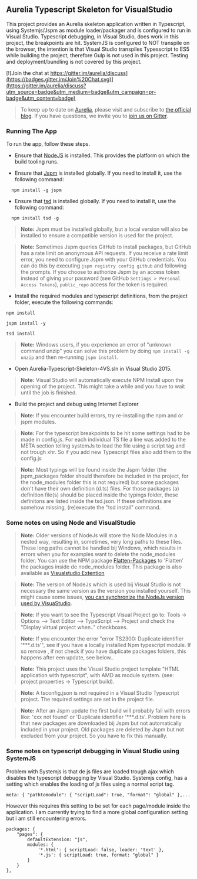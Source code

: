 
## Aurelia Typescript Skeleton for VisualStudio

This project provides an Aurelia skeleton application written in Typescript, using Systemjs/Jspm as module loader/packager and is configured to run in Visual Studio. 
Typescript debugging, in Visual Studio, does work in this project, the breakpoints are hit. SystemJS is configured to NOT transpile on the browser, the intention is that Visual Studio transpiles 
Typesscript to ES5 while building the project, therefore Gulp is not used in this project. Testing and deployment/bundling is not covered by this project.

[![Join the chat at https://gitter.im/aurelia/discuss](https://badges.gitter.im/Join%20Chat.svg)](https://gitter.im/aurelia/discuss?utm_source=badge&utm_medium=badge&utm_campaign=pr-badge&utm_content=badge)

> To keep up to date on [Aurelia](http://www.aurelia.io/), please visit and subscribe to [the official blog](http://blog.durandal.io/). 
If you have questions, we invite you to [join us on Gitter](https://gitter.im/aurelia/discuss). 

### Running The App

To run the app, follow these steps.

* Ensure that [NodeJS](http://nodejs.org/) is installed. This provides the platform on which the build tooling runs.

* Ensure that [Jspm](http://jspm.io/) is installed globally. If you need to install it, use the following command:
  
```shell
  npm install -g jspm
```

* Ensure that [tsd](http://definitelytyped.org/tsd/) is installed globally. If you need to install it, use the following command:

```shell
  npm install tsd -g
```

  > **Note:** Jspm must be installed globally, but a local version will also be installed to ensure a compatible version is used for the project.

  > **Note:** Sometimes Jspm queries GitHub to install packages, but GitHub has a rate limit on anonymous API requests. 
If you receive a rate limit error, you need to configure Jspm with your GitHub credentials. You can do this by executing 
`jspm registry config github` and following the prompts. If you choose to authorize Jspm by an access token instead of giving your 
password (see GitHub `Settings > Personal Access Tokens`), `public_repo` access for the token is required.

* Install the required modules and typescript definitions, from the project folder, execute the following commands:

```shell
npm install

jspm install -y

tsd install
```

>**Note:** Windows users, if you experience an error of "unknown command unzip" you can solve this problem by doing `npm install -g unzip` and then re-running `jspm install`.

* Open Aurelia-Typescript-Skeleton-4VS.sln in Visual Studio 2015.

 > **Note:** Visual Studio will automatically execute NPM Install upon the opening of the project. This might take a while and you have to wait until the job is finished. 

* Build the project and debug using Internet Explorer

> **Note:** If you encounter build errors, try re-installing the npm and or jspm modules. 

> **Note:** For the typescript breakpoints to be hit some settings had to be made in config.js. For each individual 
TS file a line was added to the META section telling systemJs to load the file using a script tag and not trough xhr. So if you add new Typescript files also add them to the config.js
  
> **Note:** Most typings will be found inside the Jspm folder (the jspm_packages folder should therefore be included in the project, for the node_modules folder this is not required) but some packages don't have their own definition (d.ts)
files. For those packages (a) definition file(s) should be placed inside the typings folder, these definitons are listed inside the tsd.json. If these definitions are somehow missing, (re)execute the "tsd install" command.

 
### Some notes on using Node and VisualStudio

 > **Note:** Older versions of NodeJs will store the Node Modules in a nested way, resulting in, sometimes, very long paths to these files. 
These long paths cannot be handled bij Windows, which results in errors when you for examples want to delete the node_modules folder. 
You can use the NPM package [Flatten-Packages](https://www.npmjs.com/package/flatten-packages) to 'Flatten' the packages inside de 
node_modules folder. This package is also available as [Visualstudio Extention](https://visualstudiogallery.msdn.microsoft.com/cd0b1938-4513-4e57-b9b7-c674b4a20e79)

> **Note:** The version of NodeJs which is used bij Visual Studio is not necessary the same version as the version you installed yourself. 
This might cause some issues, [you can synchronize the NodeJs version used by VisuaStudio](http://ryanhayes.net/synchronize-node-js-install-version-with-visual-studio-2015/).

> **Note:** If you want to see the Typescript Visual Project go to: Tools -> Options --> Text Editor --> TypeScript --> Project and check the "Display virtual project when.." checkboxes.

> **Note:** If you encounter the error "error TS2300: Duplicate identifier '***.d.ts'", see if you have a locally installed Npm typescript module. If so remove , if not check if you have duplicate packages folders, this happens after een update, see below..

> **Note:** This project uses the Visual Studio project template "HTML application with typescript", with AMD as module system. (see: project properties -> Typescript build). 

> **Note:** A tsconfig.json is not required in a Visual Studio Typescript project. The required settings are set in the project file. 

> **Note:** After an Jspm update the first build will probably fail with errors like: 'xxx not found' or 'Duplicate identifier '***.d.ts'. 
Problem here is that new packages are downloaded bij Jspm but not automatically included in your project. Old packages are deleted by Jspm but not excluded from your project. 
So you have to fix this manually.

### Some notes on typescript debugging in Visual Studio using SystemJS

Problem with Systemjs is that de js files are loaded trough ajax which disables the typescript debugging by Visual Studio. 
Systemjs config, has a setting which enables the loading of js files using a normal script tag.

`meta: {
    "pathtomodule": {
      "scriptLoad": true,
      "format": "global"
    },...
`

However this requires this setting to be set for each page/module inside the application. 
I am currently trying to find a more global configuration setting but i am still encountering errors.

```
packages: {
    "pages": {
        defaultExtension: "js",
        modules: {
            '*.html': { scriptLoad: false, loader: 'text' },
            '*.js': { scriptLoad: true, format: "global" }
        }
    }
},

```
